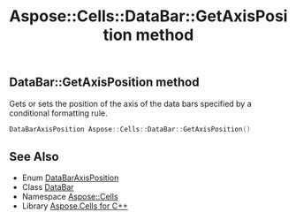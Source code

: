 ﻿---
title: Aspose::Cells::DataBar::GetAxisPosition method
linktitle: GetAxisPosition
second_title: Aspose.Cells for C++ API Reference
description: 'Aspose::Cells::DataBar::GetAxisPosition method. Gets or sets the position of the axis of the data bars specified by a conditional formatting rule in C++.'
type: docs
weight: 800
url: /cpp/aspose.cells/databar/getaxisposition/
---
## DataBar::GetAxisPosition method


Gets or sets the position of the axis of the data bars specified by a conditional formatting rule.

```cpp
DataBarAxisPosition Aspose::Cells::DataBar::GetAxisPosition()
```

## See Also

* Enum [DataBarAxisPosition](../../databaraxisposition/)
* Class [DataBar](../)
* Namespace [Aspose::Cells](../../)
* Library [Aspose.Cells for C++](../../../)
